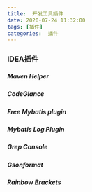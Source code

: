 ```yaml
---
title:  开发工具插件
date: 2020-07-24 11:32:00
tags: [插件]
categories:  插件
---
```


### IDEA插件

##### Maven Helper

##### CodeGlance

##### Free Mybatis plugin

##### Mybatis Log Plugin

##### Grep Console

##### Gsonformat

##### Rainbow Brackets